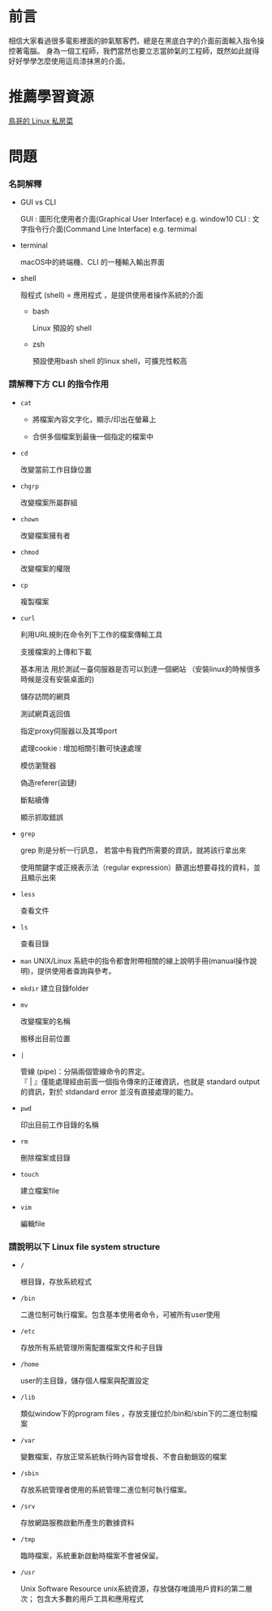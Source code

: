 # 前言
相信大家看過很多電影裡面的帥氣駭客們，總是在黑底白字的介面前面輸入指令操控著電腦。 身為一個工程師，我們當然也要立志當帥氣的工程師，既然如此就得好好學學怎麼使用這烏漆抹黑的介面。

# 推薦學習資源
[鳥哥的 Linux 私房菜](https://linux.vbird.org/linux_basic/centos7/)

# 問題

### 名詞解釋

- GUI vs CLI

    GUI :  圖形化使用者介面(Graphical User Interface)  e.g. window10
    CLI :   文字指令行介面(Command Line Interface)  e.g. termimal

- terminal

    macOS中的終端機、CLI 的一種輸入輸出界面

- shell 

    殼程式 (shell)  =  應用程式 ，是提供使用者操作系統的介面
 
    - bash

         Linux 預設的 shell

    - zsh 

        預設使用bash shell 的linux shell，可擴充性較高
    
### 請解釋下方 CLI 的指令作用
    
- `cat`

    - 將檔案內容文字化，顯示/印出在螢幕上

    - 合併多個檔案到最後一個指定的檔案中
- `cd`

    改變當前工作目錄位置
    
- `chgrp`

    改變檔案所屬群組

- `chown`

    改變檔案擁有者

- `chmod`
    
    改變檔案的權限

- `cp`
    
    複製檔案

- `curl`

    利用URL規則在命令列下工作的檔案傳輸工具
    
    支援檔案的上傳和下載

    基本用法  用於測試一臺伺服器是否可以到達一個網站 （安裝linux的時候很多時候是沒有安裝桌面的)

    儲存訪問的網頁

    測試網頁返回值

    指定proxy伺服器以及其埠port

    處理cookie  : 增加相關引數可快速處理

    模仿瀏覽器

    偽造referer(盜鏈)

    斷點續傳

    顯示抓取錯誤

- `grep`
    
    grep 則是分析一行訊息， 若當中有我們所需要的資訊，就將該行拿出來

    使用關鍵字或正規表示法（regular expression）篩選出想要尋找的資料，並且顯示出來

- `less`
    
    查看文件

- `ls`
    
    查看目錄

- `man`
    UNIX/Linux 系統中的指令都會附帶相關的線上說明手冊(manual操作說明)，提供使用者查詢與參考。

- `mkdir`
    建立目錄folder   

- `mv`

    改變檔案的名稱

    搬移出目前位置

- `|`

    管線 (pipe)：分隔兩個管線命令的界定。    
    『 | 』僅能處理經由前面一個指令傳來的正確資訊，也就是 standard output 的資訊，對於 stdandard error 並沒有直接處理的能力。


- `pwd`

    印出目前工作目錄的名稱
- `rm`

    刪除檔案或目錄
- `touch`

    建立檔案file
- `vim`

    編輯file


### 請說明以下 Linux file system structure 

- `/`

    根目錄，存放系統程式
- `/bin`

    二進位制可執行檔案。包含基本使用者命令，可被所有user使用
- `/etc`

    存放所有系統管理所需配置檔案文件和子目錄    
- `/home`

    user的主目錄，儲存個人檔案與配置設定
- `/lib`

    類似window下的program files ，存放支援位於/bin和/sbin下的二進位制檔案
- `/var`

    變數檔案，存放正常系統執行時內容會增長、不會自動銷毀的檔案
- `/sbin`

    存放系統管理者使用的系統管理二進位制可執行檔案。
- `/srv`

    存放網路服務啟動所產生的數據資料
- `/tmp`

    臨時檔案，系統重新啟動時檔案不會被保留。
- `/usr`

    Unix Software Resource  unix系統資源，存放儲存唯讀用戶資料的第二層次； 包含大多數的用戶工具和應用程式